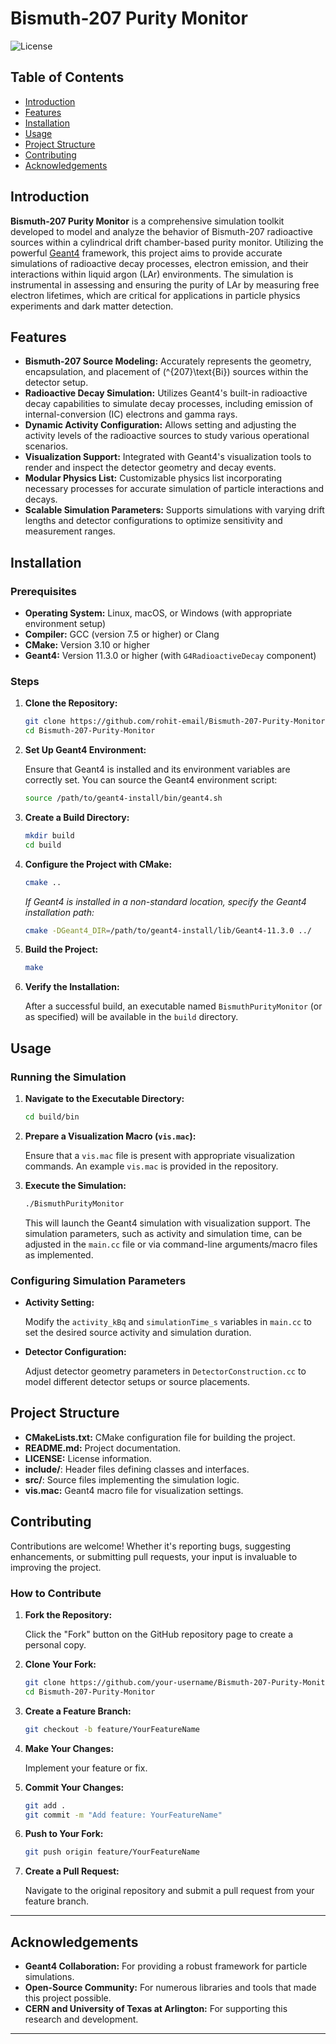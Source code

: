 # Bismuth-207 Purity Monitor

![License](https://img.shields.io/badge/license-MIT-blue.svg)

## Table of Contents

- [Introduction](#introduction)
- [Features](#features)
- [Installation](#installation)
- [Usage](#usage)
- [Project Structure](#project-structure)
- [Contributing](#contributing)
- [Acknowledgements](#acknowledgements)

## Introduction

**Bismuth-207 Purity Monitor** is a comprehensive simulation toolkit developed to model and analyze the behavior of Bismuth-207 radioactive sources within a cylindrical drift chamber-based purity monitor. Utilizing the powerful [Geant4](https://geant4.web.cern.ch/) framework, this project aims to provide accurate simulations of radioactive decay processes, electron emission, and their interactions within liquid argon (LAr) environments. The simulation is instrumental in assessing and ensuring the purity of LAr by measuring free electron lifetimes, which are critical for applications in particle physics experiments and dark matter detection.

## Features

- **Bismuth-207 Source Modeling:** Accurately represents the geometry, encapsulation, and placement of \(^{207}\text{Bi}\) sources within the detector setup.
- **Radioactive Decay Simulation:** Utilizes Geant4's built-in radioactive decay capabilities to simulate decay processes, including emission of internal-conversion (IC) electrons and gamma rays.
- **Dynamic Activity Configuration:** Allows setting and adjusting the activity levels of the radioactive sources to study various operational scenarios.
- **Visualization Support:** Integrated with Geant4's visualization tools to render and inspect the detector geometry and decay events.
- **Modular Physics List:** Customizable physics list incorporating necessary processes for accurate simulation of particle interactions and decays.
- **Scalable Simulation Parameters:** Supports simulations with varying drift lengths and detector configurations to optimize sensitivity and measurement ranges.

## Installation

### Prerequisites

- **Operating System:** Linux, macOS, or Windows (with appropriate environment setup)
- **Compiler:** GCC (version 7.5 or higher) or Clang
- **CMake:** Version 3.10 or higher
- **Geant4:** Version 11.3.0 or higher (with `G4RadioactiveDecay` component)

### Steps

1. **Clone the Repository:**

    ```bash
    git clone https://github.com/rohit-email/Bismuth-207-Purity-Monitor.git
    cd Bismuth-207-Purity-Monitor
    ```

2. **Set Up Geant4 Environment:**

    Ensure that Geant4 is installed and its environment variables are correctly set. You can source the Geant4 environment script:

    ```bash
    source /path/to/geant4-install/bin/geant4.sh
    ```

3. **Create a Build Directory:**

    ```bash
    mkdir build
    cd build
    ```

4. **Configure the Project with CMake:**

    ```bash
    cmake ..
    ```

    *If Geant4 is installed in a non-standard location, specify the Geant4 installation path:*

    ```bash
    cmake -DGeant4_DIR=/path/to/geant4-install/lib/Geant4-11.3.0 ../
    ```

5. **Build the Project:**

    ```bash
    make
    ```

6. **Verify the Installation:**

    After a successful build, an executable named `BismuthPurityMonitor` (or as specified) will be available in the `build` directory.

## Usage

### Running the Simulation

1. **Navigate to the Executable Directory:**

    ```bash
    cd build/bin
    ```

2. **Prepare a Visualization Macro (`vis.mac`):**

    Ensure that a `vis.mac` file is present with appropriate visualization commands. An example `vis.mac` is provided in the repository.

3. **Execute the Simulation:**

    ```bash
    ./BismuthPurityMonitor
    ```

    This will launch the Geant4 simulation with visualization support. The simulation parameters, such as activity and simulation time, can be adjusted in the `main.cc` file or via command-line arguments/macro files as implemented.

### Configuring Simulation Parameters

- **Activity Setting:**

    Modify the `activity_kBq` and `simulationTime_s` variables in `main.cc` to set the desired source activity and simulation duration.

- **Detector Configuration:**

    Adjust detector geometry parameters in `DetectorConstruction.cc` to model different detector setups or source placements.

## Project Structure






- **CMakeLists.txt:** CMake configuration file for building the project.
- **README.md:** Project documentation.
- **LICENSE:** License information.
- **include/**: Header files defining classes and interfaces.
- **src/**: Source files implementing the simulation logic.
- **vis.mac:** Geant4 macro file for visualization settings.

## Contributing

Contributions are welcome! Whether it's reporting bugs, suggesting enhancements, or submitting pull requests, your input is invaluable to improving the project.

### How to Contribute

1. **Fork the Repository:**

    Click the "Fork" button on the GitHub repository page to create a personal copy.

2. **Clone Your Fork:**

    ```bash
    git clone https://github.com/your-username/Bismuth-207-Purity-Monitor.git
    cd Bismuth-207-Purity-Monitor
    ```

3. **Create a Feature Branch:**

    ```bash
    git checkout -b feature/YourFeatureName
    ```

4. **Make Your Changes:**

    Implement your feature or fix.

5. **Commit Your Changes:**

    ```bash
    git add .
    git commit -m "Add feature: YourFeatureName"
    ```

6. **Push to Your Fork:**

    ```bash
    git push origin feature/YourFeatureName
    ```

7. **Create a Pull Request:**

    Navigate to the original repository and submit a pull request from your feature branch.

---
## Acknowledgements

- **Geant4 Collaboration:** For providing a robust framework for particle simulations.
- **Open-Source Community:** For numerous libraries and tools that made this project possible.
- **CERN and University of Texas at Arlington:** For supporting this research and development.

---
